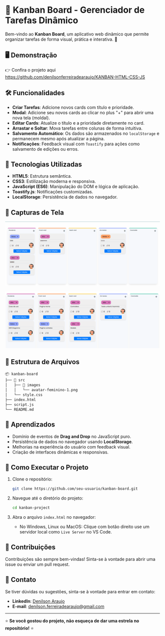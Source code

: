 
# 📝 Kanban Board - Gerenciador de Tarefas Dinâmico

Bem-vindo ao **Kanban Board**, um aplicativo web dinâmico que permite organizar tarefas de forma visual, prática e interativa. 🚀

## 🖥️ Demonstração

👉 Confira o projeto aqui https://github.com/denilsonferreiradearaujo/KANBAN-HTML-CSS-JS

## 🛠️ Funcionalidades

- **Criar Tarefas**: Adicione novos cards com título e prioridade.
- **Modal**: Adicione seu novos cards ao clicar no plus "+" para abrir uma nova tela (moldal).
- **Editar Cards**: Atualize o título e a prioridade diretamente no card.
- **Arrastar e Soltar**: Mova tarefas entre colunas de forma intuitiva.
- **Salvamento Automático**: Os dados são armazenados no `localStorage` e permanecem mesmo após atualizar a página.
- **Notificações**: Feedback visual com `Toastify` para ações como salvamento de edições ou erros.

## 🚀 Tecnologias Utilizadas

- **HTML5**: Estrutura semântica.
- **CSS3**: Estilização moderna e responsiva.
- **JavaScript (ES6)**: Manipulação do DOM e lógica de aplicação.
- **Toastify.js**: Notificações customizadas.
- **LocalStorage**: Persistência de dados no navegador.

## 📸 Capturas de Tela

![Gif](src/images/kanban.gif)

![Image](src/images/kanban_image.png)

## 📂 Estrutura de Arquivos

```plaintext
📦 kanban-board
├── 📁 src
│   ├── 📁 images
│   │   └── avatar-feminino-1.png
│   └── style.css
├── index.html
├── script.js
└── README.md
```

## 🧠 Aprendizados

- Domínio de eventos de **Drag and Drop** no JavaScript puro.
- Persistência de dados no navegador usando **LocalStorage**.
- Melhorias na experiência do usuário com feedback visual.
- Criação de interfaces dinâmicas e responsivas.

## 🔧 Como Executar o Projeto

1. Clone o repositório:
   ```bash
   git clone https://github.com/seu-usuario/kanban-board.git
   ```

2. Navegue até o diretório do projeto:
   ```bash
   cd kanban-project
   ```

3. Abra o arquivo `index.html` no navegador:
   - No Windows, Linux ou MacOS: Clique com botão direito use um servidor local como `Live Server` no VS Code.

## 🤝 Contribuições

Contribuições são sempre bem-vindas! Sinta-se à vontade para abrir uma issue ou enviar um pull request.

## 📣 Contato

Se tiver dúvidas ou sugestões, sinta-se à vontade para entrar em contato:

- **LinkedIn**: [Denilson Araujo](www.linkedin.com/in/denilson-araujo-686aa9168)
- **E-mail**: denilson.ferreiradearaujo@gmail.com

---

⭐ **Se você gostou do projeto, não esqueça de dar uma estrela no repositório!** ⭐
